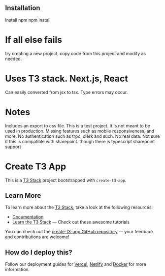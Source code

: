 ## Installation
 Install npm
 npm install

# If all else fails
try creating a new project, copy code from this project and modify as needed.

# Uses T3 stack. Next.js, React
 Can easily converted from jsx to tsx. Type errors may occur.

# Notes
 Includes an export to csv file.
 This is a test project. It is not meant to be used in production.
 Missing features such as mobile responsiveness, and more.
 No authentication such as trpc, clerk and such.
 No real data.
 Not sure if this is compatible with sharepoint. though there is typescript sharepoint support


# Create T3 App

This is a [T3 Stack](https://create.t3.gg/) project bootstrapped with `create-t3-app`.

## Learn More

To learn more about the [T3 Stack](https://create.t3.gg/), take a look at the following resources:

- [Documentation](https://create.t3.gg/)
- [Learn the T3 Stack](https://create.t3.gg/en/faq#what-learning-resources-are-currently-available) — Check out these awesome tutorials

You can check out the [create-t3-app GitHub repository](https://github.com/t3-oss/create-t3-app) — your feedback and contributions are welcome!

## How do I deploy this?

Follow our deployment guides for [Vercel](https://create.t3.gg/en/deployment/vercel), [Netlify](https://create.t3.gg/en/deployment/netlify) and [Docker](https://create.t3.gg/en/deployment/docker) for more information.
